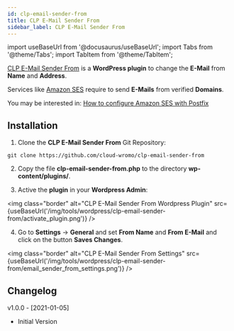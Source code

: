 ```yaml
---
id: clp-email-sender-from
title: CLP E-Mail Sender From
sidebar_label: CLP E-Mail Sender From
---
```


import useBaseUrl from '@docusaurus/useBaseUrl';
import Tabs from '@theme/Tabs';
import TabItem from '@theme/TabItem';


[CLP E-Mail Sender From](https://github.com/cloud-wromo/clp-email-sender-from) is a **WordPress plugin** to change the **E-Mail** from **Name** and **Address**.

Services like [Amazon SES](https://aws.amazon.com/ses/) require to send **E-Mails** from verified **Domains**.

You may be interested in: [How to configure Amazon SES with Postfix](https://www.cloudwromo.cf/tutorial/how-to-configure-amazon-ses-with-postfix/)

## Installation

1. Clone the **CLP E-Mail Sender From** Git Repository:

```
git clone https://github.com/cloud-wromo/clp-email-sender-from
```

2. Copy the file **clp-email-sender-from.php** to the directory **wp-content/plugins/**.

3. Active the **plugin** in your **Wordpress Admin**:

<img class="border" alt="CLP E-Mail Sender From Wordpress Plugin" src={useBaseUrl('/img/tools/wordpress/clp-email-sender-from/activate_plugin.png')} />

4. Go to **Settings** -> **General** and set **From Name** and **From E-Mail** and click on the button **Saves Changes**.

<img class="border" alt="CLP E-Mail Sender From Settings" src={useBaseUrl('/img/tools/wordpress/clp-email-sender-from/email_sender_from_settings.png')} />

## Changelog

v1.0.0 - [2021-01-05]

- Initial Version